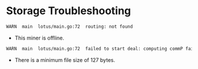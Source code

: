 # Storage Troubleshooting

```sh
WARN  main  lotus/main.go:72  routing: not found
```

* This miner is offline.

```sh
WARN  main  lotus/main.go:72  failed to start deal: computing commP failed: generating CommP: Piece must be at least 127 bytes
```

* There is a minimum file size of 127 bytes.
